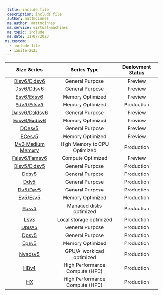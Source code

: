 ```yaml
---
 title: include file
 description: include file
 author: mattmcinnes
 ms.author: mattmcinnes
 ms.service: virtual-machines
 ms.topic: include
 ms.date: 11/07/2023
ms.custom:
  - include file
  - ignite-2023
---
```


| Size Series | Series Type | Deployment Status |
|:-:|:-:|:-:|
| [Dlsv6/Dldsv6](../../virtual-machines/dlsv6-dldsv6-series.md)  | General Purpose              | Preview    |
| [Dsv6/Ddsv6](../../virtual-machines/dsv6-ddsv6-series.md)      | General Purpose              | Preview    |
| [Esv6/Edsv6](../../virtual-machines/esv6-edsv6-series.md)      | Memory Optimized             | Preview    |
| [Edv5/Edsv5](../../virtual-machines/edv5-edsv5-series.md)      | Memory Optimized             | Production |
| [Dalsv6/Daldsv6](../../virtual-machines/dalsv6-daldsv6-series.md) | General Purpose           | Preview    |
| [Easv6/Eadsv6](../../virtual-machines/easv6-eadsv6-series.md)  | Memory Optimized             | Preview    |
| [DCesv5](../../virtual-machines/dcesv5-dcedsv5-series.md)      | General Purpose              | Preview    |
| [ECesv5](../../virtual-machines/ecesv5-ecedsv5-series.md)      | Memory Optimized             | Preview    |
| [Mv3 Medium Memory](../../virtual-machines/msv3-mdsv3-medium-series.md)| High Memory to CPU Optimized | Production  |
| [Falsv6/Famsv6](../../virtual-machines/fasv6-falsv6-series.md) | Compute Optimized              | Preview    |
| [Dlsv5/Dldsv5](../../virtual-machines/dlsv5-dldsv5-series.md)         | General Purpose         | Production |
| [Ddsv5](../../virtual-machines/sizes/general-purpose/ddsv5-series.md)| General Purpose          | Production |
| [Ddv5](../../virtual-machines/sizes/general-purpose/ddv5-series.md)| General Purpose            | Production |
| [Dv5/Dsv5](../../virtual-machines/dv5-dsv5-series.md)          | General Purpose                | Production |
| [Ev5/Esv5](../../virtual-machines/ev5-esv5-series.md)          | Memory Optimized               | Production |
| [Ebsv5](../../virtual-machines/ebdsv5-ebsv5-series.md)         | Managed disks optimized        | Production |
| [Lsv3](../../virtual-machines/lsv3-series.md)                  | Local storage optimized        | Production |
| [Dplsv5](../../virtual-machines/dplsv5-dpldsv5-series.md)      | General Purpose                | Production |
| [Dpsv5](../../virtual-machines/dpsv5-dpdsv5-series.md)         | General Purpose                | Production |
| [Epsv5](../../virtual-machines/epsv5-epdsv5-series.md)         | Memory Optimized               | Production |
| [Nvadsv5](../../virtual-machines/nva10v5-series.md)            | GPU/AI workload optimized      | Production |
| [HBv4](../../virtual-machines/hbv4-series.md)                  | High Performance Compute (HPC) | Production |
| [HX](../../virtual-machines/hx-series.md)                      | High Performance Compute (HPC) | Production |
